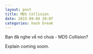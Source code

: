 ```yaml
---
layout: post
title: MD5 Collision
date: 2015-09-04 20:07
categories: hash break
---
```

Bạn đã nghe về nó chưa - MD5 Collision?

Explain coming soom.